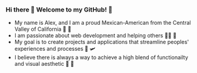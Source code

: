 ### Hi there 🤗 Welcome to my GitHub! 🌟
- My name is Alex, and I am a proud Mexican-American from the Central Valley of California 🌾 🐄
- I am passionate about web development and helping others 👩‍💻 🫴
- My goal is to create projects and applications that streamline peoples' experiences and processes 🦾 🛩
- I believe there is always a way to achieve a high blend of functionailty and visual aesthetic 🔩 🫧

<!--
**alextorresp/alextorresp** is a ✨ _special_ ✨ repository because its `README.md` (this file) appears on your GitHub profile.

Here are some ideas to get you started:

- 🔭 I’m currently working on ...
- 🌱 I’m currently learning ...
- 👯 I’m looking to collaborate on ...
- 🤔 I’m looking for help with ...
- 💬 Ask me about ...
- 📫 How to reach me: ...
- 😄 Pronouns: ...
- ⚡ Fun fact: ...
-->
